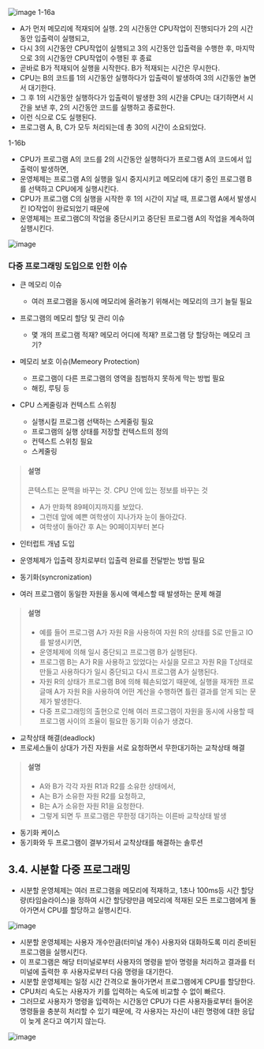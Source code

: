  ![image](https://github.com/user-attachments/assets/a2b0f12a-0aec-4400-aaf8-01d84813e1b7)
1-16a
* A가 먼저 메모리에 적재되어 실행. 2의 시간동안 CPU작업이 진행되다가 2의 시간동안 입출력이 실행되고,
* 다시 3의 시간동안 CPU작업이 실행되고 3의 시간동안 입출력을 수행한 후, 마지막으로 3의 시간동안 CPU작업이 수행된 후 종료
* 곧바로 B가 적재되어 실행을 시작한다. B가 적재되는 시간은 무시한다.
* CPU는 B의 코드를 1의 시간동안 실행하다가 입출력이 발생하여 3의 시간동안 놀면서 대기한다.
* 그 후 1의 시간동안 실행하다가 입출력이 발생한 3의 시간을 CPU는 대기하면서 시간을 보낸 후, 2의 시간동안 코드를 실행하고 종료한다.
* 이런 식으로 C도 실행된다.
* 프로그램 A, B, C가 모두 처리되는데 총 30의 시간이 소요되었다.

1-16b
* CPU가 프로그램 A의 코드를 2의 시간동안 실행하다가 프로그램 A의 코드에서 입출력이 발생하면,
* 운영체제는 프로그램 A의 실행을 일시 중지시키고 메모리에 대기 중인 프로그램 B를 선택하고 CPU에게 실행시킨다.
* CPU가 프로그램 C의 실행을 시작한 후 1의 시간이 지날 때, 프로그램 A에서 발생시킨 IO작업이 완료되었기 때문에
* 운영체제는 프로그램C의 작업을 중단시키고 중단된 프로그램 A의 작업을 계속하여 실행시킨다.

![image](https://github.com/user-attachments/assets/709fb3e3-3655-4541-8e61-0eff8ac156e4)

### 다중 프로그래밍 도입으로 인한 이슈
* 큰 메모리 이슈
  * 여러 프로그램을 동시에 메모리에 올려놓기 위해서는 메모리의 크기 늘릴 필요
 
* 프로그램의 메모리 할당 및 관리 이슈
  * 몇 개의 프로그램 적재? 메모리 어디에 적재? 프로그램 당 할당하는 메모리 크기?
 
* 메모리 보호 이슈(Memeory Protection)
  * 프로그램이 다른 프로그램의 영역을 침범하지 못하게 막는 방법 필요
  * 해킹, 루팅 등

* CPU 스케줄링과 컨텍스트 스위칭
  * 실행시킬 프로그램 선택하는 스케줄링 필요
  * 프로그램의 실행 상태를 저장할 컨텍스트의 정의
  * 컨텍스트 스위칭 필요
  * 스케줄링

> #### 설명
> 콘텍스트는 문맥을 바꾸는 것. CPU 안에 있는 정보를 바꾸는 것
> * A가 만화책 89페이지까지를 보았다.
> * 그런데 앞에 예쁜 여학생이 지나가자 눈이 돌아갔다.
> * 여학생이 돌아간 후 A는 90페이지부터 본다

 
* 인터럽트 개념 도입
 * 운영체제가 입출력 장치로부터 입출력 완료를 전달받는 방법 필요

* 동기화(syncronization)
 * 여러 프로그램이 동일한 자원을 동시에 액세스할 때 발생하는 문제 해결
> #### 설명
> * 예를 들어 프로그램 A가 자원 R을 사용하여 자원 R의 상태를 S로 만들고 IO를 발생시키면,
> * 운영체제에 의해 일시 중단되고 프로그램 B가 실행된다.
> * 프로그램 B는 A가 R을 사용하고 있었다는 사실을 모르고 자원 R을 T상태로 만들고 사용하다가 일시 중단되고 다시 프로그램 A가 실행된다.
> * 자원 R의 상태가 프로그램 B에 의해 훼손되었기 때문에, 실행을 재개한 프로글매 A가 자원 R을 사용하여 어떤 계산을 수행하면 틀린 결과를 얻게 되는 문제가 발생한다.
> * 다중 프로그래밍의 출현으로 인해 여러 프로그램이 자원을 동시에 사용할 때 프로그램 사이의 조율이 필요한 동기화 이슈가 생겼다.

* 교착상태 해결(deadlock)
 * 프로세스들이 상대가 가진 자원을 서로 요청하면서 무한대기하는 교착상태 해결
> #### 설명
> * A와 B가 각각 자원 R1과 R2를 소유한 상태에서,
> * A는 B가 소유한 자원 R2를 요청하고,
> * B는 A가 소유한 자원 R1을 요청한다.
> * 그렇게 되면 두 프로그램은 무한정 대기하는 이른바 교착상태 발생

* 동기화 케이스
 * 동기화와 두 프로그램이 결부가되서 교착상태를 해결하는 솔루션


## 3.4. 시분할 다중 프로그래밍
* 시분할 운영체제는 여러 프로그램을 메모리에 적재하고, 1초나 100ms등 시간 할당량(타임슬라이스)을 정하여 시간 할당량만큼 메모리에 적재된 모든 프로그램에게 돌아가면서 CPU를 할당하고 실행시킨다.

![image](https://github.com/user-attachments/assets/241b5e25-99b7-4c6b-bead-032688e83a1f)

* 시분할 운영체제는 사용자 개수만큼(터미널 개수) 사용자와 대화하도록 미리 준비된 프로그램을 실행시킨다.
* 이 프로그램은 해당 터미널로부터 사용자의 명령을 받아 명령을 처리하고 결과를 터미널에 출력한 후 사용자로부터 다음 명령을 대기한다.
* 시분할 운영체제는 일정 시간 간격으로 돌아가면서 프로그램에게 CPU를 할당한다.
* CPU처리 속도는 사용자가 키를 입력하는 속도에 비교할 수 없이 빠르다.
* 그러므로 사용자가 명령을 입력하는 시간동안 CPU가 다른 사용자들로부터 들어온 명령들을 충분히 처리할 수 있기 때문에, 각 사용자는 자신이 내린 명령에 대한 응답이 늦게 온다고 여기지 않는다.

![image](https://github.com/user-attachments/assets/663d02a8-e379-4b4f-8c14-1c7d7d5a5d46)


